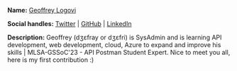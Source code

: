 **Name:** [Geoffrey Logovi](https://github.com/geoffreylgv)

**Social handles:** [Twitter](https://twitter.com/geoffreylgv) | [GitHub](https://github.com/geoffreylgv) | [LinkedIn](https://linkedin.com/in/geoffreylgv)

**Description:** Geoffrey (dʒɛfray or dʒɛfri) is SysAdmin and is learning API development, web development, cloud, Azure to expand and improve his skills | MLSA-GSSoC'23 - API Postman Student Expert.
Nice to meet you all, here is my first contribution :)
